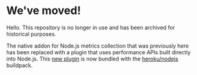 # We've moved!

Hello. This repository is no longer in use and has been archived for historical purposes.

The native addon for Node.js metrics collection that was previously here has been replaced with a plugin
that uses performance APIs built directly into Node.js. This [new plugin](https://github.com/heroku/heroku-buildpack-nodejs/blob/main/metrics/metrics_collector.cjs)
is now bundled with the [heroku/nodejs](https://github.com/heroku/heroku-buildpack-nodejs) buildpack. 
